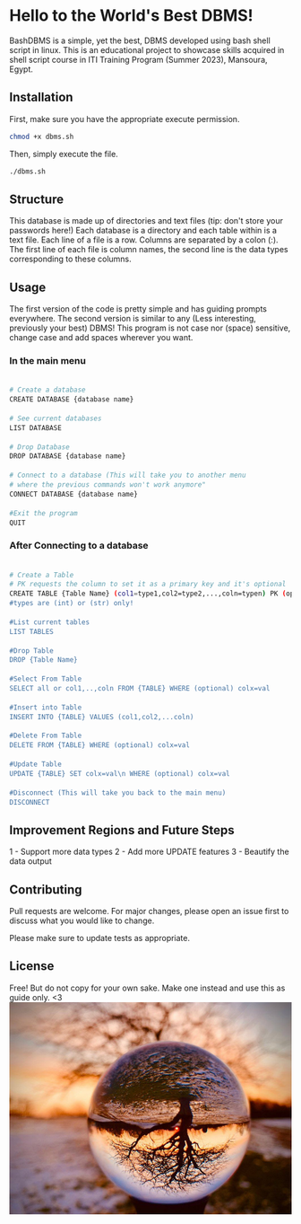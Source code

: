 # Hello to the World's Best DBMS!

BashDBMS is a simple, yet the best, DBMS developed using bash shell script in linux. This is an educational project to showcase skills acquired in shell script course in ITI Training Program (Summer 2023), Mansoura, Egypt.

## Installation

First, make sure you have the appropriate execute permission.

```bash
chmod +x dbms.sh
```
Then, simply execute the file.

```bash
./dbms.sh
```

## Structure
This database is made up of directories and text files (tip: don't store your passwords here!)
Each database is a directory and each table within is a text file.
Each line of a file is a row. Columns are separated by a colon (:).
The first line of each file is column names, the second line is the data types corresponding to these columns.

## Usage

The first version of the code is pretty simple and has guiding prompts everywhere. The second version is similar to any (Less interesting, previously your best) DBMS! 
This program is not case nor (space) sensitive, change case and add spaces wherever you want.

### In the main menu

```Bash

# Create a database
CREATE DATABASE {database name}

# See current databases
LIST DATABASE

# Drop Database
DROP DATABASE {database name}

# Connect to a database (This will take you to another menu 
# where the previous commands won't work anymore"
CONNECT DATABASE {database name}

#Exit the program
QUIT
```
### After Connecting to a database

```Bash

# Create a Table
# PK requests the column to set it as a primary key and it's optional
CREATE TABLE {Table Name} (col1=type1,col2=type2,...,coln=typen) PK (optional) colname';
#types are (int) or (str) only!

#List current tables
LIST TABLES

#Drop Table
DROP {Table Name}

#Select From Table
SELECT all or col1,..,coln FROM {TABLE} WHERE (optional) colx=val

#Insert into Table
INSERT INTO {TABLE} VALUES (col1,col2,...coln)

#Delete From Table
DELETE FROM {TABLE} WHERE (optional) colx=val

#Update Table
UPDATE {TABLE} SET colx=val\n WHERE (optional) colx=val

#Disconnect (This will take you back to the main menu)
DISCONNECT

```
## Improvement Regions and Future Steps
1 - Support more data types
2 - Add more UPDATE features
3 - Beautify the data output

## Contributing

Pull requests are welcome. For major changes, please open an issue first
to discuss what you would like to change.

Please make sure to update tests as appropriate.

## License

Free! But do not copy for your own sake. Make one instead and use this as guide only. <3
![This is a smaple image](./_117310488_16.jpg)
